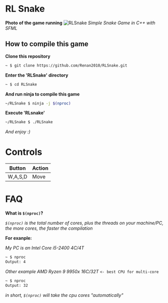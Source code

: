 # RL Snake
**Photo of the game running**
![RLSnake](https://github.com/user-attachments/assets/f0a3ff20-db74-40cc-b842-12fba1c93bb4)
*Simple Snake Game in C++ with SFML*
## How to compile this game
**Clone this repository**
```bash
~ $ git clone https://github.com/Renan2010/RLSnake.git
```
**Enter the 'RLSnake' directory**
```bash
~ $ cd RLSnake
```
**And run ninja to compile this game**
```bash
~/RLSnake $ ninja -j $(nproc)
```
**Execute 'RLsnake'**
```bash
~/RLSnake $ ./RLSnake
```
*And enjoy :)*
# Controls

|   Button   |  Action     |
|------------|-------------|
| W,A,S,D    |   Move      |
# FAQ
**What is `$(nproc)`?**

*`$(nproc)` is the total number of cores, plus the threads on your machine/PC, the more cores, the faster the compilation*

**For exanple:**

*My PC is an Intel Core i5-2400 4C/4T*
```bash
~ $ nproc
Output: 4
```
*Other example AMD Ryzen 9 9950x 16C/32T* `<- best CPU for multi-core`
```bash
~ $ nproc
Output: 32
```
*in short, `$(nproc)` will take the cpu cores "automatically"*
